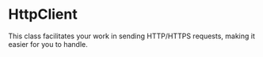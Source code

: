 # HttpClient
This class facilitates your work in sending HTTP/HTTPS requests, making it easier for you to handle.
